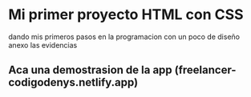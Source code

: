 
# Mi primer proyecto HTML con CSS

dando mis primeros pasos en la programacion con un poco de diseño anexo las evidencias 


## Aca una demostrasion de la app (freelancer-codigodenys.netlify.app)

